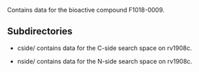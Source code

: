 Contains data for the bioactive compound F1018-0009.

## Subdirectories

- cside/ contains data for the C-side search space on rv1908c.

- nside/ contains data for the N-side search space on rv1908c.

